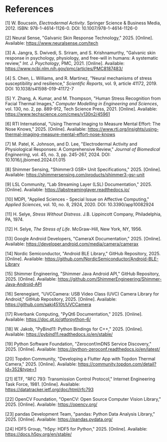 # References

[1] W. Boucsein, *Electrodermal Activity*. Springer Science & Business Media, 2012. ISBN: 978-1-4614-1126-0. DOI: 10.1007/978-1-4614-1126-0

[2] Neural Sense, "Galvanic Skin Response Technology," 2025. [Online]. Available: https://www.neuralsense.com/tech

[3] A. Jangra, S. Dwivedi, S. Sriram, and S. Krishnamurthy, "Galvanic skin response in psychology, physiology, and free-will in humans: A systematic review," *Int. J. Psychology*, PMC, 2021. [Online]. Available: https://www.ncbi.nlm.nih.gov/pmc/articles/PMC8187483/

[4] S. Chen, L. Williams, and R. Martinez, "Neural mechanisms of stress susceptibility and resilience," *Scientific Reports*, vol. 9, article 41172, 2019. DOI: 10.1038/s41598-019-41172-7

[5] Y. Zhang, A. Kumar, and M. Thompson, "Human Stress Recognition from Facial Thermal Images," *Computer Modelling in Engineering and Sciences*, vol. 130, no. 2, pp. 889-912, Tech Science Press, 2021. [Online]. Available: https://www.techscience.com/cmes/v130n2/45961

[6] RTI International, "Using Thermal Imaging to Measure Mental Effort: The Nose Knows," 2025. [Online]. Available: https://www.rti.org/insights/using-thermal-imaging-measure-mental-effort-nose-knows

[7] M. Patel, K. Johnson, and D. Lee, "Electrodermal Activity and Physiological Responses: A Comprehensive Review," *Journal of Biomedical Engineering*, vol. 45, no. 3, pp. 245-267, 2024. DOI: 10.1016/j.jbiomed.2024.01.015

[8] Shimmer Sensing, "Shimmer3 GSR+ Unit Specifications," 2025. [Online]. Available: https://shimmersensing.com/products/shimmer3-gsr-unit

[9] LSL Community, "Lab Streaming Layer (LSL) Documentation," 2025. [Online]. Available: https://labstreaminglayer.readthedocs.io/

[10] MDPI, "Applied Sciences - Special Issue on Affective Computing," *Applied Sciences*, vol. 10, no. 8, 2924, 2020. DOI: 10.3390/app10082924

[11] H. Selye, *Stress Without Distress*. J.B. Lippincott Company, Philadelphia, PA, 1974.

[12] H. Selye, *The Stress of Life*. McGraw-Hill, New York, NY, 1956.

[13] Google Android Developers, "CameraX Documentation," 2025. [Online]. Available: https://developer.android.com/media/camera/camerax

[14] Nordic Semiconductor, "Android BLE Library," GitHub Repository, 2025. [Online]. Available: https://github.com/NordicSemiconductor/Android-BLE-Library

[15] Shimmer Engineering, "Shimmer Java Android API," GitHub Repository, 2025. [Online]. Available: https://github.com/ShimmerEngineering/Shimmer-Java-Android-API

[16] Serenegiant, "UVCCamera: USB Video Class (UVC) Camera Library for Android," GitHub Repository, 2025. [Online]. Available: https://github.com/saki4510t/UVCCamera

[17] Riverbank Computing, "PyQt6 Documentation," 2025. [Online]. Available: https://doc.qt.io/qtforpython-6/

[18] W. Jakob, "PyBind11: Python Bindings for C++," 2025. [Online]. Available: https://pybind11.readthedocs.io/en/stable/

[19] Python Software Foundation, "Zeroconf/mDNS Service Discovery," 2025. [Online]. Available: https://python-zeroconf.readthedocs.io/en/latest/

[20] Topdon Community, "Developing a Flutter App with Topdon Thermal Camera," 2025. [Online]. Available: https://community.topdon.com/detail?id=352&type=1

[21] IETF, "RFC 793: Transmission Control Protocol," Internet Engineering Task Force, 1981. [Online]. Available: https://datatracker.ietf.org/doc/html/rfc793

[22] OpenCV Foundation, "OpenCV: Open Source Computer Vision Library," 2025. [Online]. Available: https://opencv.org/

[23] pandas Development Team, "pandas: Python Data Analysis Library," 2025. [Online]. Available: https://pandas.pydata.org/

[24] HDF5 Group, "h5py: HDF5 for Python," 2025. [Online]. Available: https://docs.h5py.org/en/stable/
